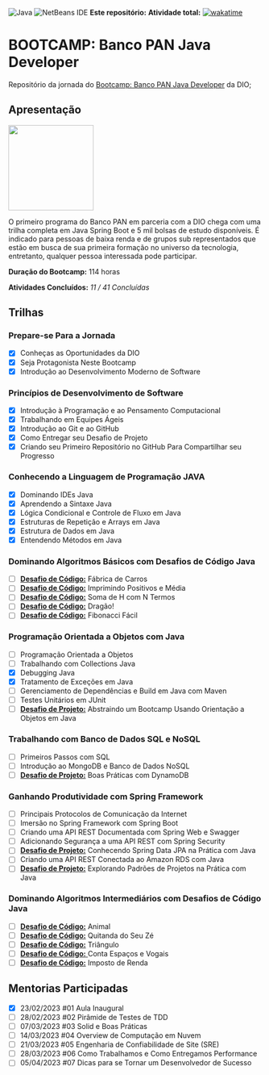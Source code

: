 ![Java](https://img.shields.io/badge/java-%23ED8B00.svg?style=for-the-badge&logo=java&logoColor=white)    ![NetBeans IDE](https://img.shields.io/badge/NetBeansIDE-1B6AC6.svg?style=for-the-badge&logo=apache-netbeans-ide)
**Este repositório:**     **Atividade total:** [![wakatime](https://wakatime.com/badge/user/7acf6789-aea1-423f-9bd3-04bae9188074.svg?style=for-the-badge)](https://wakatime.com/@7acf6789-aea1-423f-9bd3-04bae9188074)

# BOOTCAMP: Banco PAN Java Developer

Repositório da jornada do [Bootcamp: Banco PAN Java Developer](https://web.dio.me/track/banco-pan-java-developer) da DIO;

## Apresentação

<img title="" src="https://hermes.digitalinnovation.one/tracks/608ecefd-1d10-42ea-9f58-3e7a4548ab3e.png" alt="" width="169" data-align="center">

O primeiro programa do Banco PAN em parceria com a DIO chega com uma trilha completa em Java Spring Boot e 5 mil bolsas de estudo disponíveis. É indicado para pessoas de baixa renda e de grupos sub representados que estão em busca de sua primeira formação no universo da tecnologia, entretanto, qualquer pessoa interessada pode participar.

**Duração do Bootcamp:** 114 horas

**Atividades Concluídos:** *11 / 41 Concluídas*

## Trilhas

### Prepare-se Para a Jornada

- [x] Conheças as Oportunidades da DIO
- [x] Seja Protagonista Neste Bootcamp
- [x] Introdução ao Desenvolvimento Moderno de Software

### Princípios de Desenvolvimento de Software

- [x] Introdução à Programação e ao Pensamento Computacional
- [x] Trabalhando em Equipes Ágeis
- [x] Introdução ao Git e ao GitHub
- [x] Como Entregar seu Desafio de Projeto
- [x] Criando seu Primeiro Repositório no GitHub Para Compartilhar seu Progresso

### Conhecendo a Linguagem de Programação JAVA

- [x] Dominando IDEs Java
- [x] Aprendendo a Sintaxe Java
- [x] Lógica Condicional e Controle de Fluxo em Java
- [x] Estruturas de Repetição e Arrays em Java
- [x] Estrutura de Dados em Java
- [x] Entendendo Métodos em Java

### Dominando Algoritmos  Básicos com Desafios de Código Java

- [ ] **[Desafio de Código:]()** Fábrica de Carros
- [ ] [**Desafio de Código:**]() Imprimindo Positivos e Média
- [ ] [**Desafio de Código:**]() Soma de H com N Termos
- [ ] [**Desafio de Código:**]() Dragão!
- [ ] [**Desafio de Código:**]() Fibonacci Fácil

### Programação Orientada a Objetos com Java

- [ ] Programação Orientada a Objetos
- [ ] Trabalhando com Collections Java
- [x] Debugging Java
- [x] Tratamento de Exceções em Java
- [ ] Gerenciamento de Dependências e Build em Java com Maven
- [ ] Testes Unitários em JUnit
- [ ] [**Desafio de Projeto:**]() Abstraindo um Bootcamp Usando Orientação a Objetos em Java

### Trabalhando com Banco de Dados SQL e NoSQL

- [ ] Primeiros Passos com SQL
- [ ] Introdução ao MongoDB e Banco de Dados NoSQL
- [ ] [**Desafio de Projeto:**]() Boas Práticas com DynamoDB

### Ganhando Produtividade com Spring Framework

- [ ] Principais Protocolos de Comunicação da Internet
- [ ] Imersão no Spring Framework com Spring Boot
- [ ] Criando uma API REST Documentada com Spring Web e Swagger
- [ ] Adicionando Segurança a uma API REST com Spring Security
- [ ] [**Desafio de Projeto:**]() Conhecendo Spring Data JPA na Prática com Java
- [ ] Criando uma API REST Conectada ao Amazon RDS com Java
- [ ] [**Desafio de Projeto:**]() Explorando Padrões de Projetos na Prática com Java

### Dominando Algoritmos Intermediários com Desafios de Código Java

- [ ] [**Desafio de Código:**]() Animal
- [ ] [**Desafio de Código:**]() Quitanda do Seu Zé
- [ ] [**Desafio de Código:**]() Triângulo
- [ ] [**Desafio de Código:** ]()Conta Espaços e Vogais
- [ ] [**Desafio de Código:**]() Imposto de Renda

## Mentorias Participadas

- [x] 23/02/2023     #01 Aula Inaugural
- [ ] 28/02/2023     #02 Pirâmide de Testes de TDD
- [ ] 07/03/2023     #03 Solid e Boas Práticas
- [ ] 14/03/2023     #04 Overview de Computação em Nuvem
- [ ] 21/03/2023     #05 Engenharia de Confiabilidade de Site (SRE)
- [ ] 28/03/2023     #06 Como Trabalhamos e Como Entregamos Performance
- [ ] 05/04/2023     #07 Dicas para se Tornar um Desenvolvedor de Sucesso
